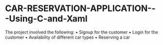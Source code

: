 # CAR-RESERVATION-APPLICATION---Using-C-and-Xaml
The project involved the following: ▪ Signup for the customer ▪ Login for the customer ▪ Availability of different car types ▪ Reserving a car
